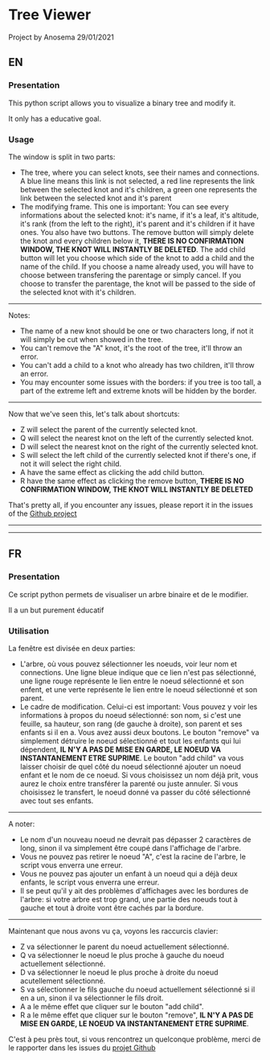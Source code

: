 # Tree Viewer
Project by Anosema 29/01/2021
## EN
### Presentation
This python script allows you to visualize a binary tree and modify it.

It only has a educative goal.

### Usage
The window is split in two parts:

- The tree, where you can select knots, see their names and connections. A blue line means this link is not selected, a red line represents the link between the selected knot and it's children, a green one represents the link between the selected knot and it's parent
- The modifying frame. This one is important:
You can see every informations about the selected knot: it's name, if it's a leaf, it's altitude, it's rank (from the left to the right), it's parent and it's children if it have ones.
You also have two buttons. The remove button will simply delete the knot and every children below it, **THERE IS NO CONFIRMATION WINDOW, THE KNOT WILL INSTANTLY BE DELETED**. The add child button will let you choose which side of the knot to add a child and the name of the child.
If you choose a name already used, you will have to choose between transfering the parentage or simply cancel. If you choose to transfer the parentage, the knot will be passed to the side of the selected knot with it's children.
_____
Notes:

- The name of a new knot should be one or two characters long, if not it will simply be cut when showed in the tree.
- You can't remove the "A" knot, it's the root of the tree, it'll throw an error.
- You can't add a child to a knot who already has two children, it'll throw an error.
- You may encounter some issues with the borders: if you tree is too tall, a part of the extreme left and extreme knots will be hidden by the border.
_____
Now that we've seen this, let's talk about shortcuts:

- Z will select the parent of the currently selected knot.
- Q will select the nearest knot on the left of the currently selected knot.
- D will select the nearest knot on the right of the currently selected knot.
- S will select the left child of the currently selected knot if there's one, if not it will select the right child.
- A have the same effect as clicking the add child button.
- R have the same effect as clicking the remove button, **THERE IS NO CONFIRMATION WINDOW, THE KNOT WILL INSTANTLY BE DELETED**

That's pretty all, if you encounter any issues, please report it in the issues of the [Github project](https://github.com/Anosema/TreeViewer/issues)

_____
_____

## FR
### Presentation
Ce script python permets de visualiser un arbre binaire et de le modifier.

Il a un but purement éducatif

### Utilisation
La fenêtre est divisée en deux parties:

- L'arbre, où vous pouvez sélectionner les noeuds, voir leur nom et connections. Une ligne bleue indique que ce lien n'est pas sélectionné, une ligne rouge représente le lien entre le noeud sélectionné et son enfent, et une verte représente le lien entre le noeud sélectionné et son parent.
- Le cadre de modification. Celui-ci est important:
Vous pouvez y voir les informations à propos du noeud sélectionné: son nom, si c'est une feuille, sa hauteur, son rang (de gauche à droite), son parent et ses enfants si il en a.
Vous avez aussi deux boutons. Le bouton "remove" va simplement détruire le noeud sélectionné et tout les enfants qui lui dépendent, **IL N'Y A PAS DE MISE EN GARDE, LE NOEUD VA INSTANTANEMENT ETRE SUPRIME**. Le bouton "add child" va vous laisser choisir de quel côté du noeud sélectionné ajouter un noeud enfant et le nom de ce noeud.
Si vous choisissez un nom déjà prit, vous aurez le choix entre transférer la parenté ou juste annuler. Si vous choisissez le transfert, le noeud donné va passer du côté sélectionné avec tout ses enfants.
_____
A noter:

- Le nom d'un nouveau noeud ne devrait pas dépasser 2 caractères de long, sinon il va simplement être coupé dans l'affichage de l'arbre.
- Vous ne pouvez pas retirer le noeud "A", c'est la racine de l'arbre, le script vous enverra une erreur.
- Vous ne pouvez pas ajouter un enfant à un noeud qui a déjà deux enfants, le script vous enverra une erreur.
- Il se peut qu'il y ait des problèmes d'affichages avec les bordures de l'arbre: si votre arbre est trop grand, une partie des noeuds tout à gauche et tout à droite vont être cachés par la bordure.
_____
Maintenant que nous avons vu ça, voyons les raccurcis clavier:

- Z va sélectionner le parent du noeud actuellement sélectionné.
- Q va sélectionner le noeud le plus proche à gauche du noeud actuellement sélectionné.
- D va sélectionner le noeud le plus proche à droite du noeud acutellement sélectionné.
- S va sélectionner le fils gauche du noeud actuellement sélectionné si il en a un, sinon il va sélectionner le fils droit.
- A a le même effet que cliquer sur le bouton "add child".
- R a le même effet que cliquer sur le bouton "remove", **IL N'Y A PAS DE MISE EN GARDE, LE NOEUD VA INSTANTANEMENT ETRE SUPRIME**.

C'est à peu près tout, si vous rencontrez un quelconque problème, merci de le rapporter dans les issues du [projet Github](https://github.com/Anosema/TreeViewer/issues)

